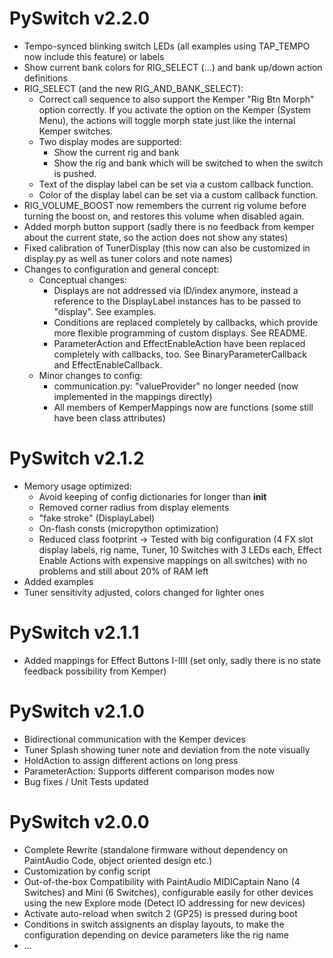 # PySwitch v2.2.0
- Tempo-synced blinking switch LEDs (all examples using TAP_TEMPO now include this feature) or labels
- Show current bank colors for RIG_SELECT (...) and bank up/down action definitions
- RIG_SELECT (and the new RIG_AND_BANK_SELECT): 
    - Correct call sequence to also support the Kemper "Rig Btn Morph" option correctly. If you activate the option on the Kemper (System Menu), the actions will toggle morph state just like the internal Kemper switches.
    - Two display modes are supported:
        - Show the current rig and bank
        - Show the rig and bank which will be switched to when the switch is pushed.
    - Text of the display label can be set via a custom callback function.
    - Color of the display label can be set via a custom callback function.
- RIG_VOLUME_BOOST now remembers the current rig volume before turning the boost on, and restores this volume when disabled again.
- Added morph button support (sadly there is no feedback from kemper about the current state, so the action does not show any states)
- Fixed calibration of TunerDisplay (this now can also be customized in display.py as well as tuner colors and note names)
- Changes to configuration and general concept:
    - Conceptual changes:
        - Displays are not addressed via ID/index anymore, instead a reference to the DisplayLabel instances has to be passed to "display". See examples.
        - Conditions are replaced completely by callbacks, which provide more flexible programming of custom displays. See README.
        - ParameterAction and EffectEnableAction have been replaced completely with callbacks, too. See BinaryParameterCallback and EffectEnableCallback.
    - Minor changes to config:
        - communication.py: "valueProvider" no longer needed (now implemented in the mappings directly)
        - All members of KemperMappings now are functions (some still have been class attributes)

# PySwitch v2.1.2
- Memory usage optimized: 
    - Avoid keeping of config dictionaries for longer than __init__
    - Removed corner radius from display elements
    - "fake stroke" (DisplayLabel)
    - On-flash consts (micropython optimization)
    - Reduced class footprint
    -> Tested with big configuration (4 FX slot display labels, rig name, Tuner, 10 Switches with 3 LEDs each, Effect Enable Actions with expensive mappings on all switches) with no problems and still about 20% of RAM left
- Added examples
- Tuner sensitivity adjusted, colors changed for lighter ones

# PySwitch v2.1.1
- Added mappings for Effect Buttons I-IIII (set only, sadly there is no state feedback possibility from Kemper)

# PySwitch v2.1.0
- Bidirectional communication with the Kemper devices
- Tuner Splash showing tuner note and deviation from the note visually
- HoldAction to assign different actions on long press
- ParameterAction: Supports different comparison modes now
- Bug fixes / Unit Tests updated
 
# PySwitch v2.0.0
- Complete Rewrite (standalone firmware without dependency on PaintAudio Code, object oriented design etc.)
- Customization by config script
- Out-of-the-box Compatibility with PaintAudio MIDICaptain Nano (4 Switches) and Mini (6 Switches),
  configurable easily for other devices using the new Explore mode (Detect IO addressing for new devices)
- Activate auto-reload when switch 2 (GP25) is pressed during boot
- Conditions in switch assignents an display layouts, to make the configuration depending on device 
  parameters like the rig name
- ...

